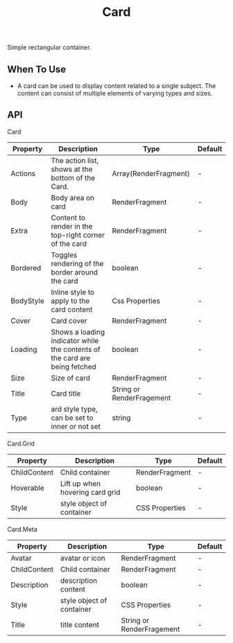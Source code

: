 ﻿---
category: Components
type: Data Display
title: Card
---

Simple rectangular container.

## When To Use

- A card can be used to display content related to a single subject. The content can consist of multiple elements of varying types and sizes.


## API


Card

| Property             | Description                                         | Type          | Default    |
| ---------------- | -------------------------------------------- | ------------- | --------- |
| Actions |The action list, shows at the bottom of the Card.   | Array(RenderFragment) |-        |
| Body |Body area on card | RenderFragment |-        |
| Extra |Content to render in the top-right corner of the card | RenderFragment |-        |
| Bordered |Toggles rendering of the border around the card | boolean |-        |
| BodyStyle |Inline style to apply to the card content | Css Properties |-        |
| Cover |Card cover | RenderFragment |-        |
| Loading |Shows a loading indicator while the contents of the card are being fetched | boolean |-        |
| Size |	Size of card | RenderFragment |-        |
| Title |	Card title | String or RenderFragement |-        |
| Type |ard style type, can be set to inner or not set | string |-        |

Card.Grid

| Property             | Description                                         | Type          | Default    |
| ---------------- | -------------------------------------------- | ------------- | --------- |
| ChildContent | Child container | RenderFragment |-        |
| Hoverable | Lift up when hovering card grid | boolean |-        |
| Style | style object of container | CSS Properties |-        |

Card.Meta

| Property             | Description                                         | Type          | Default    |
| ---------------- | -------------------------------------------- | ------------- | --------- |
| Avatar | 	avatar or icon | RenderFragment |-        |
| ChildContent | Child  container | RenderFragment |-        |
| Description | description content | boolean |-        |
| Style | style object of container| CSS Properties |-        |
| Title |	title content | String or RenderFragement |-        |
